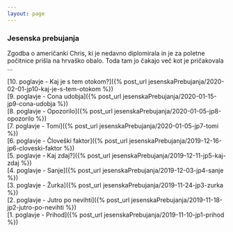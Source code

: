 ```yaml
---
layout: page
---
```

[//]: <>
### Jesenska prebujanja

Zgodba o američanki Chris, ki je nedavno diplomirala in je za poletne počitnice prišla na hrvaško obalo. Toda tam jo čakajo več kot je pričakovala ...

[10. poglavje - Kaj je s tem otokom?]({% post_url jesenskaPrebujanja/2020-02-01-jp10-kaj-je-s-tem-otokom %}) <br/>
[9. poglavje - Cona udobja]({% post_url jesenskaPrebujanja/2020-01-15-jp9-cona-udobja %}) <br/>
[8. poglavje - Opozorilo]({% post_url jesenskaPrebujanja/2020-01-05-jp8-opozorilo %}) <br/>
[7. poglavje - Tomi]({% post_url jesenskaPrebujanja/2020-01-05-jp7-tomi %}) <br/>
[6. poglavje - Človeški faktor]({% post_url jesenskaPrebujanja/2019-12-16-jp6-cloveski-faktor %}) <br/>
[5. poglavje - Kaj zdaj?]({% post_url jesenskaPrebujanja/2019-12-11-jp5-kaj-zdaj %}) <br/>
[4. poglavje - Sanje]({% post_url jesenskaPrebujanja/2019-12-03-jp4-sanje %}) <br/>
[3. poglavje - Žurka]({% post_url jesenskaPrebujanja/2019-11-24-jp3-zurka %}) <br/>
[2. poglavje - Jutro po nevihti]({% post_url jesenskaPrebujanja/2019-11-18-jp2-jutro-po-nevihti %}) <br/>
[1. poglavje - Prihod]({% post_url jesenskaPrebujanja/2019-11-10-jp1-prihod %}) <br/>
